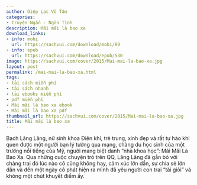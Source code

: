 ```yaml
---
author: Diệp Lạc Vô Tâm
categories:
- Truyện Ngắn - Ngôn Tình
description: Mãi mãi là bao xa
download_links:
- info: mobi
  url: https://sachvui.com/download/mobi/80
- info: epub
  url: https://sachvui.com/download/epub/530
image: https://sachvui.com/cover/2015/Mai-mai-la-bao-xa.jpg
layout: post
permalink: /mai-mai-la-bao-xa.html
tags:
- tải sách miễn phí
- tải sách nhanh
- tải ebooks miễn phí
- pdf miễn phí
- Mãi mãi là bao xa ebook
- Mãi mãi là bao xa pdf
thumbnail_url: https://sachvui.com/cover/2015/Mai-mai-la-bao-xa.jpg
title: Mãi mãi là bao xa
---
```


 <div class="item-desc text-justify"> Bạch Lăng Lăng, nữ sinh khoa Điện khí, trẻ trung, xinh đẹp và rất tự hào khi quen được một người bạn lý tưởng qua mạng, chàng du học sinh của một trường nổi tiếng của Mỹ, người mang biệt danh “nhà khoa học”: Mãi Mãi Là Bao Xa. Qua những cuộc chuyện trò trên QQ, Lăng Lăng đã gắn bó với chàng trai đó lúc nào cô cũng không hay, cảm xúc lớn dần, sự chia sẻ lớn dần và đến một ngày cô phát hiện ra mình đã yêu người con trai “tài giỏi” và không một chút khuyết điểm ấy. </div>